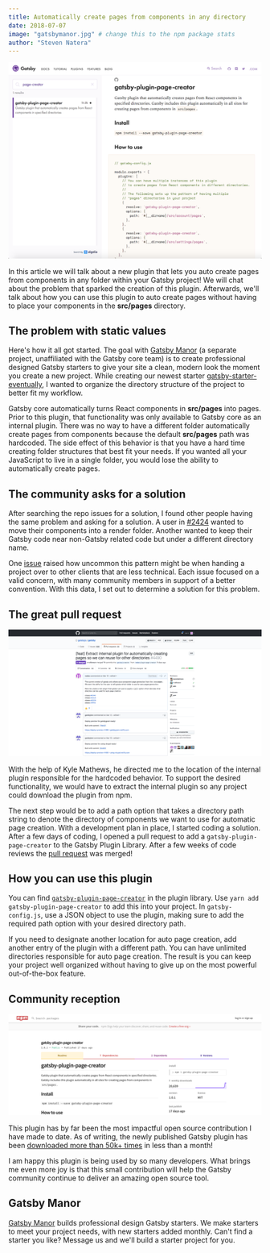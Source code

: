 ```yaml
---
title: Automatically create pages from components in any directory
date: 2018-07-07
image: "gatsbymanor.jpg" # change this to the npm package stats
author: "Steven Natera"
---
```


![Gatsby plugin page creator in the plugin library](plugin-library-page-creator.png)

In this article we will talk about a new plugin that lets you auto create pages from components in any folder within your Gatsby project! We will chat about the problem that sparked the creation of this plugin. Afterwards, we'll talk about how you can use this plugin to auto create pages without having to place your components in the **src/pages** directory.

## The problem with static values

Here's how it all got started. The goal with [Gatsby Manor](https://gatsbymanor.com) (a separate project, unaffiliated with the Gatsby core team) is to create professional designed Gatsby starters to give your site a clean, modern look the moment you create a new project. While creating our newest starter [gatsby-starter-eventually](https://github.com/gatsbymanor/gatsby-starter-eventually), I wanted to organize the directory structure of the project to better fit my workflow.

Gatsby core automatically turns React components in **src/pages** into pages. Prior to this plugin, that functionality was only available to Gatsby core as an internal plugin. There was no way to have a different folder automatically create pages from components because the default **src/pages** path was hardcoded. The side effect of this behavior is that you have a hard time creating folder structures that best fit your needs. If you wanted all your JavaScript to live in a single folder, you would lose the ability to automatically create pages.

## The community asks for a solution

After searching the repo issues for a solution, I found other people having the same problem and asking for a solution. A user in [#2424](https://github.com/gatsbyjs/gatsby/issues/2424) wanted to move their components into a render folder. Another wanted to keep their Gatsby code near non-Gatsby related code but under a different directory name.

One [issue](https://github.com/gatsbyjs/gatsby/issues/2514) raised how uncommon this pattern might be when handing a project over to other clients that are less technical. Each issue focused on a valid concern, with many community members in support of a better convention. With this data, I set out to determine a solution for this problem.

## The great pull request

![Pull request for gatsby plugin page creator](page-creator-pull-request.png)

With the help of Kyle Mathews, he directed me to the location of the internal plugin responsible for the hardcoded behavior. To support the desired functionality, we would have to extract the internal plugin so any project could download the plugin from npm.

The next step would be to add a path option that takes a directory path string to denote the directory of components we want to use for automatic page creation. With a development plan in place, I started coding a solution. After a few days of coding, I opened a pull request to add a `gatsby-plugin-page-creator` to the Gatsby Plugin Library. After a few weeks of code reviews the [pull request](https://github.com/gatsbyjs/gatsby/pull/4490) was merged!

## How you can use this plugin

You can find [`gatsby-plugin-page-creator`](/packages/gatsby-plugin-page-creator/?=page-creator) in the plugin library. Use `yarn add gatsby-plugin-page-creator` to add this into your project. In `gatsby-config.js`, use a JSON object to use the plugin, making sure to add the required path option with your desired directory path.

If you need to designate another location for auto page creation, add another entry of the plugin with a different path. You can have unlimited directories responsible for auto page creation. The result is you can keep your project well organized without having to give up on the most powerful out-of-the-box feature.

## Community reception

![npm stats for gatsby plugin page creator](npm-stats.png)

This plugin has by far been the most impactful open source contribution I have made to date. As of writing, the newly published Gatsby plugin has been [downloaded more than 50k+ times](https://npm-stat.com/charts.html?package=gatsby-plugin-page-creator&from=2018-06-01&to=2018-07-18) in less than a month!

I am happy this plugin is being used by so many developers. What brings me even more joy is that this small contribution will help the Gatsby community continue to deliver an amazing open source tool.

## Gatsby Manor

[Gatsby Manor](https://gatsbymanor.com) builds professional design Gatsby starters. We make starters to meet your project needs, with new starters added monthly. Can't find a starter you like? Message us and we'll build a starter project for you.
